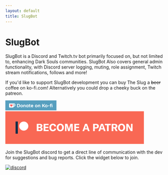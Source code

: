 ```yaml
---
layout: default
title: SlugBot
---
```

# SlugBot
SlugBot is a Discord and Twitch.tv bot primarily focused on, but not limited to, enhancing Dark Souls communities. 
SlugBot Also covers general admin functionality, with Discord server logging, muting, role assignment, Twitch stream notifications, follows and more!

If you'd like to support SlugBot development you can buy The Slug a ~~beer~~ coffee on ko-fi.com! Alternatively you could drop a cheeky buck on the patreon.

[![ko-fi](images/donate_sm.png)](https://ko-fi.com/G2G0NP0R)
[![patreon](images/become_a_patron_button.png)](https://www.patreon.com/slugbot)

Join the SlugBot discord to get a direct line of communication with the dev for suggestions and bug reports. 
Click the widget below to join.

[![discord](https://img.shields.io/discord/451495220438106112.svg?style=for-the-badge&logo=discord&colorB=7289DA)](https://discord.gg/Tpm2X2b)
